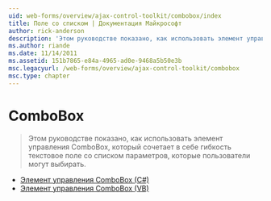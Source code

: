 ```yaml
---
uid: web-forms/overview/ajax-control-toolkit/combobox/index
title: Поле со списком | Документация Майкрософт
author: rick-anderson
description: 'Этом руководстве показано, как использовать элемент управления ComboBox, который сочетает в себе гибкость текстовое поле со списком параметров, которые пользователи могут выбирать.'
ms.author: riande
ms.date: 11/14/2011
ms.assetid: 151b7865-e84a-4965-ad0e-9468a5b50e3b
msc.legacyurl: /web-forms/overview/ajax-control-toolkit/combobox
msc.type: chapter
---
```

<a name="combobox"></a>ComboBox
====================
> Этом руководстве показано, как использовать элемент управления ComboBox, который сочетает в себе гибкость текстовое поле со списком параметров, которые пользователи могут выбирать.


- [Элемент управления ComboBox (C#)](how-do-i-use-the-combobox-control-cs.md)
- [Элемент управления ComboBox (VB)](how-do-i-use-the-combobox-control-vb.md)
